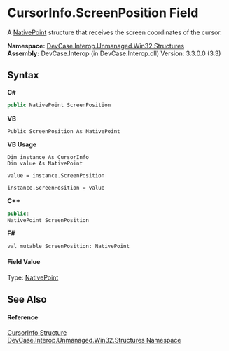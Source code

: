 # CursorInfo.ScreenPosition Field
 

A <a href="T_DevCase_Interop_Unmanaged_Win32_Structures_NativePoint">NativePoint</a> structure that receives the screen coordinates of the cursor.

**Namespace:**&nbsp;<a href="N_DevCase_Interop_Unmanaged_Win32_Structures">DevCase.Interop.Unmanaged.Win32.Structures</a><br />**Assembly:**&nbsp;DevCase.Interop (in DevCase.Interop.dll) Version: 3.3.0.0 (3.3)

## Syntax

**C#**<br />
``` C#
public NativePoint ScreenPosition
```

**VB**<br />
``` VB
Public ScreenPosition As NativePoint
```

**VB Usage**<br />
``` VB Usage
Dim instance As CursorInfo
Dim value As NativePoint

value = instance.ScreenPosition

instance.ScreenPosition = value
```

**C++**<br />
``` C++
public:
NativePoint ScreenPosition
```

**F#**<br />
``` F#
val mutable ScreenPosition: NativePoint
```


#### Field Value
Type: <a href="T_DevCase_Interop_Unmanaged_Win32_Structures_NativePoint">NativePoint</a>

## See Also


#### Reference
<a href="T_DevCase_Interop_Unmanaged_Win32_Structures_CursorInfo">CursorInfo Structure</a><br /><a href="N_DevCase_Interop_Unmanaged_Win32_Structures">DevCase.Interop.Unmanaged.Win32.Structures Namespace</a><br />